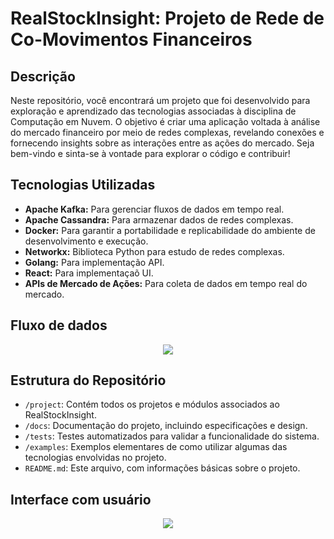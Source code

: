 # RealStockInsight: Projeto de Rede de Co-Movimentos Financeiros

## Descrição

Neste repositório, você encontrará um projeto que foi desenvolvido para exploração e aprendizado das tecnologias associadas à disciplina de Computação em Nuvem. O objetivo é criar uma aplicação voltada à análise do mercado financeiro por meio de redes complexas, revelando conexões e fornecendo insights sobre as interações entre as ações do mercado. Seja bem-vindo e sinta-se à vontade para explorar o código e contribuir!

## Tecnologias Utilizadas

- **Apache Kafka:** Para gerenciar fluxos de dados em tempo real.
- **Apache Cassandra:** Para armazenar dados de redes complexas.
- **Docker:** Para garantir a portabilidade e replicabilidade do ambiente de desenvolvimento e execução.
- **Networkx:** Biblioteca Python para estudo de redes complexas.
- **Golang:** Para implementação API.
- **React:** Para implementaçaõ UI.
- **APIs de Mercado de Ações:** Para coleta de dados em tempo real do mercado.

## Fluxo de dados

<p align="center">  
  <img src="https://github.com/JunioCesarFerreira/RealStockInsight/tree/main/doc/images/RealStockInsight.png">
</p>
  
## Estrutura do Repositório

- `/project`: Contém todos os projetos e módulos associados ao RealStockInsight.
- `/docs`: Documentação do projeto, incluindo especificações e design.
- `/tests`: Testes automatizados para validar a funcionalidade do sistema.
- `/examples`: Exemplos elementares de como utilizar algumas das tecnologias envolvidas no projeto.
- `README.md`: Este arquivo, com informações básicas sobre o projeto.

## Interface com usuário

<p align="center">  
  <img src="https://github.com/JunioCesarFerreira/RealStockInsight/tree/main/doc/images/print-graph-view.png">
</p>
  
  
